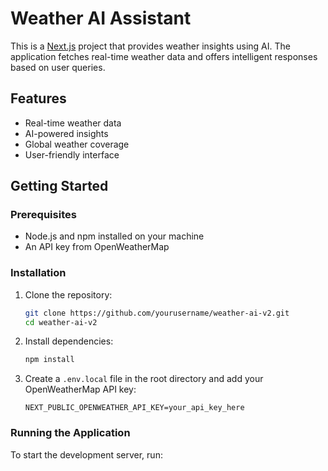 # Weather AI Assistant

This is a [Next.js](https://nextjs.org) project that provides weather insights using AI. The application fetches real-time weather data and offers intelligent responses based on user queries.

## Features

- Real-time weather data
- AI-powered insights
- Global weather coverage
- User-friendly interface

## Getting Started

### Prerequisites

- Node.js and npm installed on your machine
- An API key from OpenWeatherMap

### Installation

1. Clone the repository:

   ```bash
   git clone https://github.com/yourusername/weather-ai-v2.git
   cd weather-ai-v2
   ```

2. Install dependencies:

   ```bash
   npm install
   ```

3. Create a `.env.local` file in the root directory and add your OpenWeatherMap API key:

   ```plaintext
   NEXT_PUBLIC_OPENWEATHER_API_KEY=your_api_key_here
   ```

### Running the Application

To start the development server, run:
